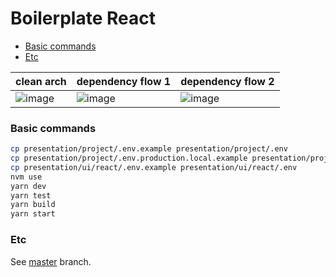# Boilerplate React

- [Basic commands](#basic-commands)
- [Etc](#etc)

| clean arch                                                                                                     | dependency flow 1                                                                                              | dependency flow 2                                                                                              |
| -------------------------------------------------------------------------------------------------------------- | -------------------------------------------------------------------------------------------------------------- | -------------------------------------------------------------------------------------------------------------- |
| ![image](https://user-images.githubusercontent.com/2935122/115903944-946a8780-a43a-11eb-8f7b-1dcdb7a8602f.png) | ![image](https://user-images.githubusercontent.com/2935122/115903958-9896a500-a43a-11eb-8663-50b6798d15cd.png) | ![image](https://user-images.githubusercontent.com/2935122/115903965-9af8ff00-a43a-11eb-9e68-8b8d31423b71.png) |

### Basic commands

```bash
cp presentation/project/.env.example presentation/project/.env
cp presentation/project/.env.production.local.example presentation/project/.env.production.local
cp presentation/ui/react/.env.example presentation/ui/react/.env
nvm use
yarn dev
yarn test
yarn build
yarn start
```

### Etc

See [master](https://github.com/jefferson-william/boilerplate-react) branch.
